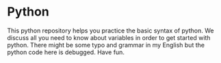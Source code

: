 # Python
This python repository helps you practice the basic syntax of python. We discuss all you need to know about variables in order to get started with python.
There might be some typo and grammar in my English but the python code here is debugged. 
Have fun.
